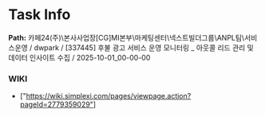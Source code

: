 # Task Info

**Path:** 카페24(주)\본사사업장\[CG]MI본부\마케팅센터\넥스트빌더그룹\ANPL팀\서비스운영 / dwpark / [337445] 후불 광고 서비스 운영 모니터링 _ 아웃콜 리드 관리 및 데이터 인사이트 수집 / 2025-10-01_00-00-00

### WIKI
- ["https://wiki.simplexi.com/pages/viewpage.action?pageId=2779359029"]

